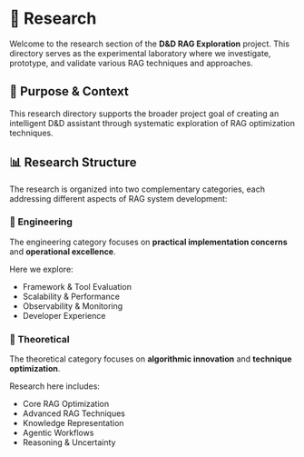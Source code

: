 # 🔬 Research

Welcome to the research section of the **D&D RAG Exploration** project.
This directory serves as the experimental laboratory where we investigate, prototype, and validate various RAG techniques and approaches.

## 🎯 Purpose & Context

This research directory supports the broader project goal of creating an intelligent D&D assistant through systematic exploration of RAG optimization techniques.

## 📊 Research Structure

The research is organized into two complementary categories, each addressing different aspects of RAG system development:

### 🔧 Engineering

The engineering category focuses on **practical implementation concerns** and **operational excellence**.

Here we explore:

- Framework & Tool Evaluation
- Scalability & Performance
- Observability & Monitoring
- Developer Experience

### 🧠 Theoretical

The theoretical category focuses on **algorithmic innovation** and **technique optimization**.

Research here includes:

- Core RAG Optimization
- Advanced RAG Techniques
- Knowledge Representation
- Agentic Workflows
- Reasoning & Uncertainty
